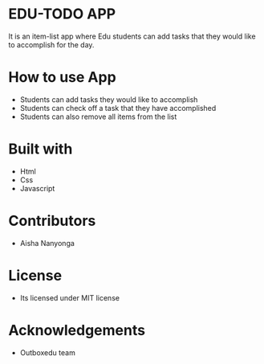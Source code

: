 # EDU-TODO APP
It is an item-list app where Edu students can add tasks that they would like to accomplish for the day.

# How to use App
- Students can add tasks they would like to accomplish
- Students can check off a task that they have accomplished
- Students can also remove all items from the list

# Built with
- Html
- Css
- Javascript

# Contributors
- Aisha Nanyonga

# License
- Its licensed under MIT license

# Acknowledgements
- Outboxedu team
